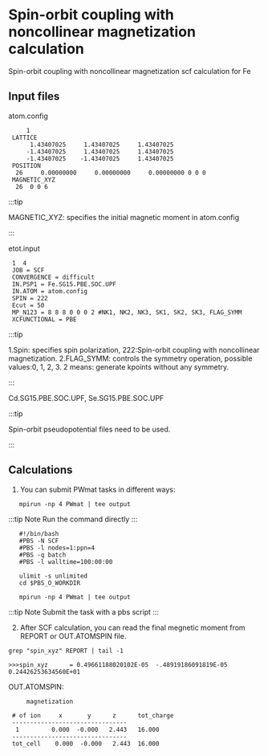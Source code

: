 # Spin-orbit coupling with noncollinear magnetization calculation

Spin-orbit coupling with noncollinear magnetization scf calculation for Fe

## Input files

atom.config

```dotnetcli
     1
 LATTICE
      1.43407025     1.43407025     1.43407025
     -1.43407025     1.43407025     1.43407025
     -1.43407025    -1.43407025     1.43407025
 POSITION
  26     0.00000000     0.00000000     0.00000000 0 0 0
 MAGNETIC_XYZ
  26  0 0 6
```

:::tip

MAGNETIC_XYZ: specifies the initial magnetic moment in atom.config

:::

etot.input

```dotnetcli
 1  4
 JOB = SCF
 CONVERGENCE = difficult
 IN.PSP1 = Fe.SG15.PBE.SOC.UPF
 IN.ATOM = atom.config
 SPIN = 222
 Ecut = 50
 MP_N123 = 8 8 8 0 0 0 2 #NK1, NK2, NK3, SK1, SK2, SK3, FLAG_SYMM
 XCFUNCTIONAL = PBE
```

:::tip

1.Spin: specifies spin polarization, 222:Spin-orbit coupling with noncollinear magnetization.
2.FLAG_SYMM: controls the symmetry operation, possible values:0, 1, 2, 3. 2 means: generate kpoints without any symmetry.

:::

Cd.SG15.PBE.SOC.UPF, Se.SG15.PBE.SOC.UPF

:::tip

Spin-orbit pseudopotential files need to be used.

:::

## Calculations

1. You can submit PWmat tasks in different ways:

```dotnetcli
   mpirun -np 4 PWmat | tee output
```

:::tip Note
Run the command directly
:::

```dotnetcli
   #!/bin/bash
   #PBS -N SCF
   #PBS -l nodes=1:ppn=4
   #PBS -q batch
   #PBS -l walltime=100:00:00

   ulimit -s unlimited
   cd $PBS_O_WORKDIR

   mpirun -np 4 PWmat | tee output
```

:::tip Note
Submit the task with a pbs script
:::

2. After SCF calculation, you can read the final megnetic moment from REPORT or OUT.ATOMSPIN file.

```dotnetcli
grep "spin_xyz" REPORT | tail -1
```

```
>>>spin_xyz      = 0.49661188020102E-05  -.48919186091819E-05  0.24426253634560E+01
```

OUT.ATOMSPIN:

```dotnetcli
     magnetization

 # of ion     x       y      z      tot_charge
 --------------------------------
  1         0.000  -0.000   2.443   16.000
 --------------------------------
 tot_cell    0.000  -0.000   2.443  16.000
```
